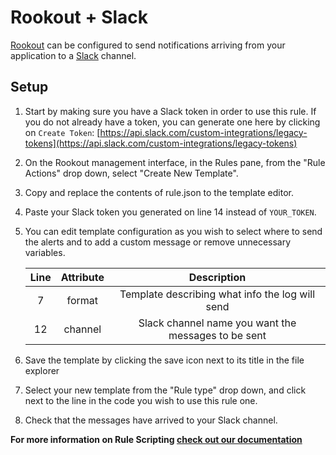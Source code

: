 # Rookout + Slack

[Rookout] can be configured to send notifications arriving from your application to a [Slack] channel.

## Setup

1. Start by making sure you have a Slack token in order to use this rule.
If you do not already have a token, you can generate one here by clicking on `Create Token`:
[https://api.slack.com/custom-integrations/legacy-tokens](https://api.slack.com/custom-integrations/legacy-tokens)

1. On the Rookout management interface, in the Rules pane, from the "Rule Actions"
drop down, select "Create New Template".

1. Copy and replace the contents of rule.json to the template editor.

1. Paste your Slack token you generated on line 14 instead of `YOUR_TOKEN`.

1. You can edit template configuration as you wish to select where to send the alerts and to add a custom message or remove unnecessary variables.

    | Line | Attribute |                     Description                     |
    |:----:|:---------:|:---------------------------------------------------:|
    |   7  |   format  |   Template describing what info the log will send   |
    |  12  |  channel  | Slack channel name you want the messages to be sent |

1. Save the template by clicking the save icon next to its title in the file explorer

1. Select your new template from the "Rule type" drop down, and click next to
the line in the code you wish to use this rule one.

1. Check that the messages have arrived to your Slack channel.

__For more information on Rule Scripting [check out our documentation](https://docs.rookout.com/docs/rules.html)__

[Slack]: https://slack.com/
[Rookout]: https://docs.rookout.com/
